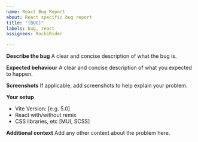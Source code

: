 ```yaml
---
name: React Bug Report
about: React specific bug report
title: "[BUG]"
labels: bug, react
assignees: RockiRider

---
```


**Describe the bug**
A clear and concise description of what the bug is.

**Expected behaviour**
A clear and concise description of what you expected to happen.

**Screenshots**
If applicable, add screenshots to help explain your problem.

**Your setup**
 - Vite Version: [e.g. 5.0]
 - React with/without remix
 - CSS libraries, etc [MUI, SCSS]

**Additional context**
Add any other context about the problem here.
